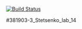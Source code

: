[![Build Status](https://travis-ci.org/xede2321/381903-3_Stetsenko_lab_14.svg?branch=main)](https://travis-ci.org/xede2321/381903-3_Stetsenko_lab_14)

#381903-3_Stetsenko_lab_14
